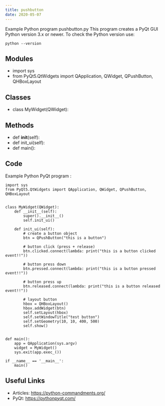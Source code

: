 ```yaml
---
title: pushbutton
date: 2020-05-07
---
```

Example Python program pushbutton.py
This program creates a PyQt GUI
Python version 3.x or newer.
To check the Python version use:

    python --version

## Modules

* import sys
* from PyQt5.QtWidgets import QApplication, QWidget, QPushButton, QHBoxLayout

## Classes

* class MyWidget(QWidget):

## Methods

* def __init__(self):
* def init_ui(self):
* def main():

## Code

Example Python PyQt program :

    import sys
    from PyQt5.QtWidgets import QApplication, QWidget, QPushButton, QHBoxLayout
    
    
    class MyWidget(QWidget):
        def __init__(self):
            super().__init__()
            self.init_ui()
            
        def init_ui(self):
        	# create a button object
            btn = QPushButton("this is a button")
            
            # button click (press + release)
            btn.clicked.connect(lambda: print("this is a button clicked event!!"))
            
            # button press down
            btn.pressed.connect(lambda: print("this is a button pressed event!!"))
            
            # button press up
            btn.released.connect(lambda: print("this is a button released event!!"))
            
            # layout button
            hbox = QHBoxLayout()
            hbox.addWidget(btn)
            self.setLayout(hbox)
            self.setWindowTitle("test button")
            self.setGeometry(10, 10, 400, 500)
            self.show()
            
    
    def main():
        app = QApplication(sys.argv)
        widget = MyWidget()
        sys.exit(app.exec_())
    
    if __name__ == '__main__':
        main()

## Useful Links

- Articles: https://python-commandments.org/
- PyQt: https://pythonpyqt.com/
